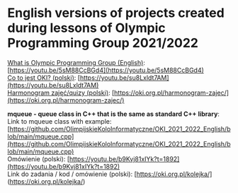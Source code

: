 # English versions of projects created during lessons of Olympic Programming Group 2021/2022
[What is  Olympic Programming Group (English)](https://youtu.be/5sM88CcBGd4): [https://youtu.be/5sM88CcBGd4](https://youtu.be/5sM88CcBGd4)  
[Co to jest OKI? (polski)](https://youtu.be/su8Lxldt7AM): [https://youtu.be/su8Lxldt7AM](https://youtu.be/su8Lxldt7AM)  
[Harmonogram zajęć/quizy (polski)](https://oki.org.pl/harmonogram-zajec/): [https://oki.org.pl/harmonogram-zajec/](https://oki.org.pl/harmonogram-zajec/)

<strong>mqueue - queue class in C++ that is the same as standard C++ library</strong>:  
Link to mqueue class with example: [https://github.com/OlimpijskieKoloInformatyczne/OKI_2021_2022_English/blob/main/mqueue.cpp](https://github.com/OlimpijskieKoloInformatyczne/OKI_2021_2022_English/blob/main/mqueue.cpp)  
Omówienie (polski): [https://youtu.be/b9Kvj81xIYk?t=1892](https://youtu.be/b9Kvj81xIYk?t=1892)  
Link do zadania / kod / omówienie (polski): [https://oki.org.pl/kolejka/] (https://oki.org.pl/kolejka/)
